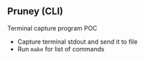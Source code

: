 ## Pruney (CLI) 

Terminal capture program POC
- Capture terminal stdout and send it to file
- Run `make` for list of commands 



